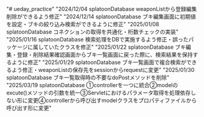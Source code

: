 "# ueday_practice" 
"2024/12/04 splatoonDatabase weaponListから登録編集削除ができるよう修正"
"2024/12/14 splatoonDatabase ブキ編集画面に初期値を設定・ブキの絞り込み検索ができるように修正"
"2025/01/08 splatoonDatabase コネクションの取得を共通化・桁数チェックの実装"
"2025/01/16 splatoonDatabase 検索処理をDBで実施するよう修正・誤ったパッケージに属していたクラスを修正"
"2025/01/22 splatoonDatabase ブキ編集・登録・削除結果確認画面からブキ一覧画面に戻った際に、検索結果を保持するように修正"
"2025/01/29 splatoonDatabase ブキ一覧画面で複合検索ができるよう修正・weaponListの保存先をsessionからrequestに変更"
"2025/01/30 splatoonDatabase ブキ一覧取得時の不要なdoPostメソッドを削除"
"2025/03/19 splatoonDatabase ①controllerを一つに統合②modelのexcute()メソッドの引数を統一③Servletにおけるパラメータ取得を処理依存しない形に変更④controllerから呼び出すmodelクラスをプロパティファイルから呼び出す形に変更"